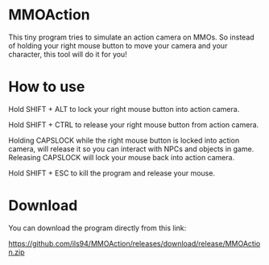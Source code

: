 # MMOAction
This tiny program tries to simulate an action camera on MMOs. So instead of holding your right mouse button to move your camera and your character, this tool will do it for you!

# How to use

Hold SHIFT + ALT to lock your right mouse button into action camera.

Hold SHIFT + CTRL to release your right mouse button from action camera.

Holding CAPSLOCK while the right mouse button is locked into action camera, will release it so you can interact with NPCs and objects in game. Releasing CAPSLOCK will lock your mouse back into action camera.

Hold SHIFT + ESC to kill the program and release your mouse.

# Download

You can download the program directly from this link:

https://github.com/ils94/MMOAction/releases/download/release/MMOAction.zip
